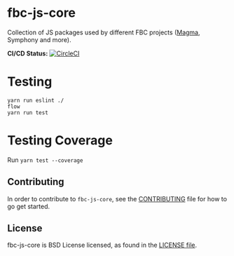 # fbc-js-core

Collection of JS packages used by different FBC projects ([Magma](https://github.com/magma/magma), Symphony and more). 

**CI/CD Status:** [![CircleCI](https://circleci.com/gh/facebookincubator/fbc-js-core/tree/master.svg?style=svg&circle-token=c1ceb3b7881163df18ea78b1742e6074d3c4fc8f)](https://circleci.com/gh/facebookincubator/fbc-js-core)


# Testing

```
yarn run eslint ./
flow
yarn run test
```

# Testing Coverage

Run `yarn test --coverage`

## Contributing
In order to contribute to `fbc-js-core`, see the [CONTRIBUTING](CONTRIBUTING.md) file for how to go get started.  

## License

fbc-js-core is BSD License licensed, as found in the [LICENSE file](LICENSE).

